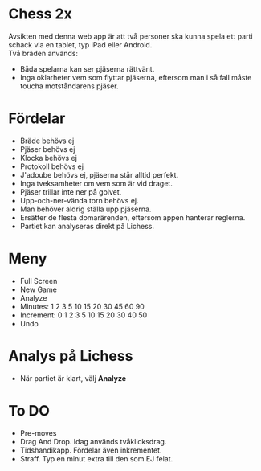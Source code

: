 # Chess 2x

Avsikten med denna web app är att två personer ska kunna spela ett parti schack via en tablet, typ iPad eller Android.  
Två bräden används:
* Båda spelarna kan ser pjäserna rättvänt.
* Inga oklarheter vem som flyttar pjäserna, eftersom man i så fall måste toucha motståndarens pjäser.

# Fördelar

* Bräde behövs ej
* Pjäser behövs ej
* Klocka behövs ej
* Protokoll behövs ej
* J'adoube behövs ej, pjäserna står alltid perfekt.
* Inga tveksamheter om vem som är vid draget.
* Pjäser trillar inte ner på golvet.
* Upp-och-ner-vända torn behövs ej.
* Man behöver aldrig ställa upp pjäserna.
* Ersätter de flesta domarärenden, eftersom appen hanterar reglerna.
* Partiet kan analyseras direkt på Lichess.

# Meny

* Full Screen
* New Game
* Analyze
* Minutes:     1 2 3 5 10 15 20 30 45 60 90
* Increment: 0 1 2 3 5 10 15 20 30 40 50
* Undo

# Analys på Lichess

* När partiet är klart, välj **Analyze**

# To DO

* Pre-moves
* Drag And Drop. Idag används tvåklicksdrag.
* Tidshandikapp. Fördelar även inkrementet.
* Straff. Typ en minut extra till den som EJ felat.
